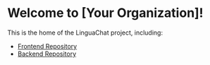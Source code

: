 # Welcome to [Your Organization]!

This is the home of the LinguaChat project, including:
- [Frontend Repository](https://github.com/your-organization/linguachat-frontend)
- [Backend Repository](https://github.com/your-organization/linguachat-backend-go)

